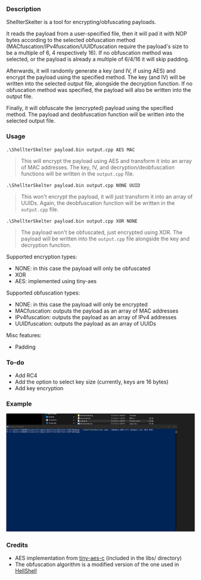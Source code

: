 ### Description

ShellterSkelter is a tool for encrypting/obfuscating payloads. 

It reads the payload from a user-specified file, then it will pad it with NOP bytes according to the selected obfuscation method (MACfuscation/IPv4fuscation/UUIDfuscation require the payload's size to be a multiple of 6, 4 respectively 16). If no obfuscation method was selected, or the payload is already a multiple of 6/4/16 it will skip padding. 

Afterwards, it will randomly generate a key (and IV, if using AES) and encrypt the payload using the specified method. The key (and IV) will be written into the selected output file, alongside the decryption function. If no obfuscation method was specified, the payload will also be written into the output file.

Finally, it will obfuscate the (encrypted) payload using the specified method. The payload and deobfuscation function will be written into the selected output file.

### Usage

```
.\ShellterSkelter payload.bin output.cpp AES MAC
```
> This will encrypt the payload using AES and transform it into an array of MAC addresses. The key, IV, and decryption/deobfuscation functions will be written in the `output.cpp` file.

```
.\ShellterSkelter payload.bin output.cpp NONE UUID
```
> This won't encrypt the payload, it will just transform it into an array of UUIDs. Again, the deobfuscation function will be written in the `output.cpp` file.

```
.\ShellterSkelter payload.bin output.cpp XOR NONE
```
> The payload won't be obfuscated, just encrypted using XOR. The payload will be written into the `output.cpp` file alongside the key and decryption function.

Supported encryption types:
- NONE: in this case the payload will only be obfuscated
- XOR
- AES: implemented using tiny-aes

Supported obfuscation types:
- NONE: in this case the payload will only be encrypted
- MACfuscation: outputs the payload as an array of MAC addresses 
- IPv4fuscation: outputs the payload as an array of IPv4 addresses
- UUIDfuscation: outputs the payload as an array of UUIDs

Misc features:
- Padding

### To-do

- Add RC4
- Add the option to select key size (currently, keys are 16 bytes)
- Add key encryption

### Example

![ShellterSkelter](Images/ExampleUsage.gif)

### Credits

 - AES implementation from [tiny-aes-c](https://github.com/kokke/tiny-AES-c) (included in the libs/ directory)
 - The obfuscation algorithm is a modified version of the one used in [HellShell](https://github.com/NUL0x4C/HellShell)
